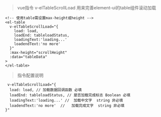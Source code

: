 > vue指令 v-elTableScrollLoad 用来完善element-ui的table组件滚动加载

```
<!-- 使用table需设置max-height或height -->
<el-table
  v-elTableScrollLoad="{ 
    load: load, 
    loadEnd: tableloadStatus,
    loadingText:'loading...'
    loadendText:'no more'
  }"
  :max-height="scrollHeight"
  :data="tableData"
>
</el-table>
```
> 指令配置说明
```
 v-elTableScrollLoad="{ 
  load: load, // 加载数据回调函数 必填
  loadEnd: tableloadStatus, // 是否加载完成标志 Boolean 必填
  loadingText:'loading...' //  加载中文字  string 非必填
  loadendText:'no more'  //   加载完成文字  string 非必填
}"
```